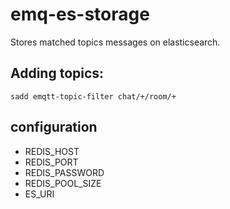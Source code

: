 # emq-es-storage

Stores matched topics messages on elasticsearch.

## Adding topics:
```
sadd emqtt-topic-filter chat/+/room/+
```

## configuration

* REDIS_HOST
* REDIS_PORT
* REDIS_PASSWORD
* REDIS_POOL_SIZE
* ES_URI
